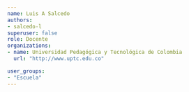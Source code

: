 ```yaml
---
name: Luis A Salcedo
authors:
- salcedo-l
superuser: false
role: Docente 
organizations:
- name: Universidad Pedagógica y Tecnológica de Colombia
  url: "http://www.uptc.edu.co"

user_groups:
- "Escuela"
---
```



